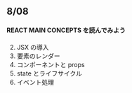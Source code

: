 ## 8/08

#### REACT MAIN CONCEPTS を読んでみよう

2. JSX の導入
3. 要素のレンダー
4. コンポーネントと props
5. state とライフサイクル
6. イベント処理
